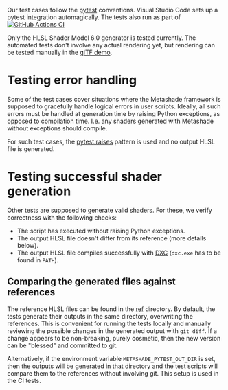Our test cases follow the [pytest](https://pytest.org/) conventions.
Visual Studio Code sets up a pytest integration automagically.
The tests also run as part of
[![GitHub Actions CI](https://github.com/ppenenko/metashade/actions/workflows/python-package.yml/badge.svg)](https://github.com/ppenenko/metashade/actions/workflows/python-package.yml)

Only the HLSL Shader Model 6.0 generator is tested currently. The automated tests don't involve any actual rendering yet, but rendering can be tested manually in the [glTF demo](../gltfdemo).

# Testing error handling

Some of the test cases cover situations where the Metashade framework is supposed to gracefully handle logical errors in user scripts. Ideally, all such errors must be handled at generation time by raising Python exceptions, as opposed to compilation time. I.e. any shaders generated with Metashade without exceptions should compile.

For such test cases, the [pytest.raises](https://docs.pytest.org/en/stable/reference/reference.html?highlight=raises#pytest.raises) pattern is used and no output HLSL file is generated.

# Testing successful shader generation

Other tests are supposed to generate valid shaders. For these, we verify correctness with the following checks:
* The script has executed without raising Python exceptions.
* The output HLSL file doesn't differ from its reference (more details below).
* The output HLSL file compiles successfully with [DXC](https://github.com/microsoft/DirectXShaderCompiler) (`dxc.exe` has to be found in `PATH`).

## Comparing the generated files against references

The reference HLSL files can be found in the [ref](ref) directory.
By default, the tests generate their outputs in the same directory, overwriting the references.
This is convenient for running the tests locally and manually reviewing the possible changes in the generated output with `git diff`.
If a change appears to be non-breaking, purely cosmetic, then the new version can be "blessed" and committed to git.

Alternatively, if the environment variable `METASHADE_PYTEST_OUT_DIR` is set, then the outputs will be generated in that directory and the test scripts will compare them to the references without involving git.
This setup is used in the CI tests.
